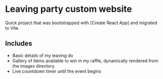 # Leaving party custom website

Quick project that was bootstrapped with [Create React App] and migrated to Vite.

## Includes

- Basic details of my leaving do
- Gallery of items available to win in my raffle, dynamically rendered from the images directory.
- Live countdown timer until the event begins
